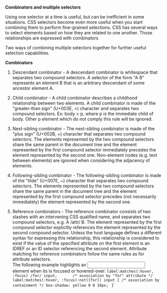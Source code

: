 **Combinators and multiple selectors**

Using one selector at a time is useful, but can be inefficient in some situations. CSS selectors become even more useful when you start combining them to perform fine-grained selections. CSS has several ways to select elements based on how they are related to one another. Those relationships are expressed with combinators

Two ways of combining multiple selectors together for further useful selection capabilities.

**Combinators**
1. Descendant combinator - A descendant combinator is whitespace that separates two compound selectors. A selector of the form "A B" represents an element B that is an arbitrary descendant of some ancestor element A.

2. Child combinator - A child combinator describes a childhood relationship between two elements. A child combinator is made of the "greater-than sign" (U+003E, >) character and separates two compound selectors. Ex: body > p, where p is the immediate child of body. Other p element which do not comply this rule will be ignored. 

3. Next-sibling combinator - The next-sibling combinator is made of the "plus sign" (U+002B, +) character that separates two compound selectors. The elements represented by the two compound selectors share the same parent in the document tree and the element represented by the first compound selector immediately precedes the element represented by the second one. Non-element nodes (e.g. text between elements) are ignored when considering the adjacency of elements.

4. Following-sibling combinator - The following-sibling combinator is made of the "tilde" (U+007E, ~) character that separates two compound selectors. The elements represented by the two compound selectors share the same parent in the document tree and the element represented by the first compound selector precedes (not necessarily immediately) the element represented by the second one.

5. Reference combinators - The reference combinator consists of two slashes with an intervening CSS qualified name, and separates two compound selectors, e.g. A /attr/ B. The element represented by the first compound selector explicitly references the element represented by the second compound selector. Unless the host language defines a different syntax for expressing this relationship, this relationship is considered to exist if the value of the specified attribute on the first element is an IDREF or an ID selector referencing the second element. Attribute matching for reference combinators follow the same rules as for attribute selectors.                       
The following example highlights an <input> element when its <label> is focused or hovered-over:
`label:matches(:hover, :focus) /for/ input,       /* association by "for" attribute */
label:matches(:hover, :focus):not([for]) input { /* association by containment */
    box-shadow: yellow 0 0 10px; `
}`